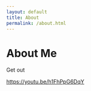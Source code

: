 ```yaml
---
layout: default
title: About
permalink: /about.html
---
```


# About Me

Get out

https://youtu.be/h1FhPpG6DqY
